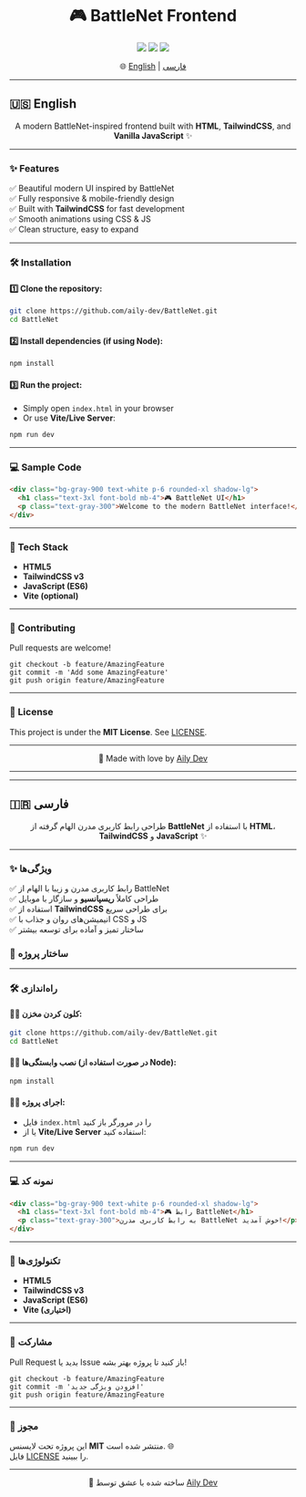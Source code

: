 
<h1 align="center">🎮 BattleNet Frontend</h1>

<p align="center">
  <img src="https://img.shields.io/badge/HTML-5-orange?style=for-the-badge&logo=html5" />
  <img src="https://img.shields.io/badge/TailwindCSS-3-blue?style=for-the-badge&logo=tailwindcss" />
  <img src="https://img.shields.io/badge/JavaScript-ES6-yellow?style=for-the-badge&logo=javascript" />
</p>

<p align="center">
  🌐 <a href="#english">English</a> | <a href="#فارسی">فارسی</a>
</p>

---

## <a name="english">🇺🇸 English</a>

<p align="center">
  A modern BattleNet-inspired frontend built with <b>HTML</b>, <b>TailwindCSS</b>, and <b>Vanilla JavaScript</b> ✨
</p>

---

### ✨ Features
✅ Beautiful modern UI inspired by BattleNet  
✅ Fully responsive & mobile-friendly design  
✅ Built with **TailwindCSS** for fast development  
✅ Smooth animations using CSS & JS  
✅ Clean structure, easy to expand  


---

### 🛠️ Installation
#### 1️⃣ Clone the repository:
```bash
git clone https://github.com/aily-dev/BattleNet.git
cd BattleNet
```

#### 2️⃣ Install dependencies (if using Node):
```bash
npm install
```

#### 3️⃣ Run the project:
- Simply open `index.html` in your browser  
- Or use **Vite/Live Server**:
```bash
npm run dev
```

---

### 💻 Sample Code
```html
<div class="bg-gray-900 text-white p-6 rounded-xl shadow-lg">
  <h1 class="text-3xl font-bold mb-4">🎮 BattleNet UI</h1>
  <p class="text-gray-300">Welcome to the modern BattleNet interface!</p>
</div>
```

---

### 🎨 Tech Stack
- **HTML5**  
- **TailwindCSS v3**  
- **JavaScript (ES6)**  
- **Vite (optional)**  

---

### 🤝 Contributing
Pull requests are welcome!  
```
git checkout -b feature/AmazingFeature
git commit -m 'Add some AmazingFeature'
git push origin feature/AmazingFeature
```

---

### 📜 License
This project is under the **MIT License**. See [LICENSE](./LICENSE).

---

<p align="center">💙 Made with love by <a href="https://github.com/aily-dev">Aily Dev</a></p>

---

---

## <a name="فارسی">🇮🇷 فارسی</a>

<p align="center">
  طراحی رابط کاربری مدرن الهام گرفته از <b>BattleNet</b> با استفاده از <b>HTML</b>، <b>TailwindCSS</b> و <b>JavaScript</b> ✨
</p>

---

### ✨ ویژگی‌ها
✅ رابط کاربری مدرن و زیبا با الهام از BattleNet  
✅ طراحی کاملاً **ریسپانسیو** و سازگار با موبایل  
✅ استفاده از **TailwindCSS** برای طراحی سریع  
✅ انیمیشن‌های روان و جذاب با CSS و JS  
✅ ساختار تمیز و آماده برای توسعه بیشتر  


### 📂 ساختار پروژه

---

### 🛠️ راه‌اندازی
#### ۱️⃣ کلون کردن مخزن:
```bash
git clone https://github.com/aily-dev/BattleNet.git
cd BattleNet
```

#### ۲️⃣ نصب وابستگی‌ها (در صورت استفاده از Node):
```bash
npm install
```

#### ۳️⃣ اجرای پروژه:
- فایل `index.html` را در مرورگر باز کنید  
- یا از **Vite/Live Server** استفاده کنید:
```bash
npm run dev
```

---

### 💻 نمونه کد
```html
<div class="bg-gray-900 text-white p-6 rounded-xl shadow-lg">
  <h1 class="text-3xl font-bold mb-4">🎮 رابط BattleNet</h1>
  <p class="text-gray-300">به رابط کاربری مدرن BattleNet خوش آمدید!</p>
</div>
```

---

### 🎨 تکنولوژی‌ها
- **HTML5**  
- **TailwindCSS v3**  
- **JavaScript (ES6)**  
- **Vite (اختیاری)**  

---

### 🤝 مشارکت
Pull Request بدید یا Issue باز کنید تا پروژه بهتر بشه!  
```
git checkout -b feature/AmazingFeature
git commit -m 'افزودن ویژگی جدید'
git push origin feature/AmazingFeature
```

---

### 📜 مجوز
این پروژه تحت لایسنس **MIT** منتشر شده است. 🌐  
فایل [LICENSE](./LICENSE) را ببینید.

---

<p align="center">💙 ساخته شده با عشق توسط <a href="https://github.com/aily-dev">Aily Dev</a></p>
